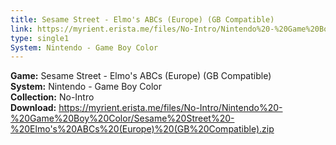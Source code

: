 ```yaml
---
title: Sesame Street - Elmo's ABCs (Europe) (GB Compatible)
link: https://myrient.erista.me/files/No-Intro/Nintendo%20-%20Game%20Boy%20Color/Sesame%20Street%20-%20Elmo's%20ABCs%20(Europe)%20(GB%20Compatible).zip
type: single1
System: Nintendo - Game Boy Color
---
```

<b>Game:</b> Sesame Street - Elmo's ABCs (Europe) (GB Compatible)<br>
<b>System:</b> Nintendo - Game Boy Color<br>
<b>Collection:</b> No-Intro<br>
<b>Download:</b> https://myrient.erista.me/files/No-Intro/Nintendo%20-%20Game%20Boy%20Color/Sesame%20Street%20-%20Elmo's%20ABCs%20(Europe)%20(GB%20Compatible).zip